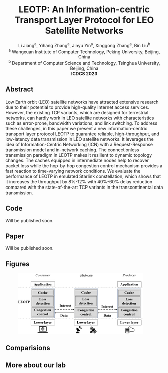# <center> LEOTP: An Information-centric Transport Layer Protocol for LEO Satellite Networks </center>
<div align='center'> Li Jiang<sup>a</sup>, Yihang Zhang<sup>a</sup>, Jinyu Yin<sup>a</sup>, Xinggong Zhang<sup>a</sup>, Bin Liu<sup>b</sup> </div>
<div align='center'> <sup>a</sup> Wangxuan Institute of Computer Technology, Peking University, Beijing, China </div>
<div align='center'> <sup>b</sup> Department of Computer Science and Technology, Tsinghua University, Beijing, China </div>
<div align='center'> <b> ICDCS 2023 </b> </div>

## Abstract 

Low Earth orbit (LEO) satellite networks have attracted extensive research due to their potential to provide high-quality Internet access services. However, the existing TCP variants, which are designed for terrestrial networks, can hardly work in LEO satellite networks with characteristics such as error-prone, bandwidth variations, and link switching. To address these challenges, in this paper we present a new information-centric transport layer protocol LEOTP to guarantee reliable, high-throughput, and low-latency data transmission in LEO satellite networks. It leverages the idea of Information-Centric Networking (ICN) with a Request-Response transmission model and in-network caching. The connectionless transmission paradigm in LEOTP makes it resilient to dynamic topology changes. The caches equipped in intermediate nodes help to recover packet loss while the hop-by-hop congestion control mechanism provides a fast reaction to time-varying network conditions. We evaluate the performance of LEOTP in emulated Starlink constellation, which shows that it increases the throughput by 8%-12% with 40%-60% delay reduction compared with the state-of-the-art TCP variants in the transcontinental data transmission.

## Code

Will be published soon.

<!--
This is the code for LEOTP. [[code]](https://github.com/jl99888/LEOTP)
-->

## Paper

Will be published soon.

<!--
This is the camera-ready version paper. [[paper]](./LEOTP_icdcs.pdf)
-->

## Figures

<figure>
  <img src="./figures/fig_arch_new.png" width=400/>
</figure>

## Comparisions

## More about our lab
